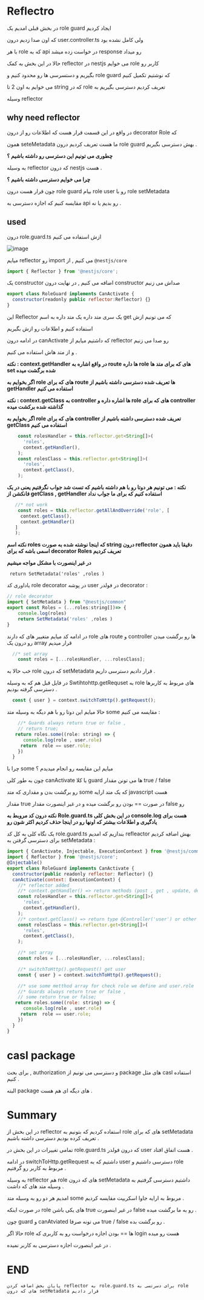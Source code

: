 # Reflectro 

در بخش قبلی امدیم یک role guard ایجاد کردیم 

که اون صدا زدیم درون user.controller.ts ولی کامل نشده بود

با هر role که به api در خواست زده میشد response رو میداد 

حالا در این بخش به کمک reflector در nestjs می خوایم  role کاربر رو 

بگیریم و دستسرسی ها رو محدود کنیم و role guard  که نوشتیم تکمیل کنیم 

 می خوایم به اون 2 تا string که در role تعریف کردیم دسترسی بگیریم به

وسیله reflector


## why need reflector

در واقع در این قسمت قرار هست که اطلاعات رو از درون decorator Role که 

همون seteMetadata ما هست تعریف کردیم درون role guard بهش دسترسی بگیریم . 

**چطوری می تونیم این دسترسی رو داشته باشیم ؟** 

به وسیله reflector که درون nestjs هست . 

**چرا می خوایم دسترسی داشته باشیم ؟**

چون قرار هست درون role guard بیام role user رو با role setMetadata 

مقایسه کنیم که اجازه دسترسی به api رو بدیم یا نه . 

## used
درون role.guard.ts ازش استفاده می کنیم

![image](https://github.com/mosenn/back-end/assets/91747908/f6882f8f-1360-48de-9af0-a8e24eabf98c)

 میایم reflector رو import می کنیم , از  `@nestjs/core` 
 


```javascript
import { Reflector } from '@nestjs/core';
```

یک  constructor اضافه می کنیم ,  در نهایت درون constructor صداش می زنیم 


```javascript
export class RoleGuard implements CanActivate {
  constructor(readonly public reflector:Reflector) {}
}
```
این Reflector یک سری متد داره یک متد داره به اسم get که می تونیم ازش 

استفاده کنیم و اطلاعات رو ازش بگیریم 

در ادامه درون canActivate که داشتیم میایم از reflector رو صدا می زنیم 

و از متد هاش استفاده می کنیم .


**نکته : context.getHandler در واقع اشاره به route ها داره role های که برای متد ها set شده برگشت میده**

**اگر بخوایم به role های که برای route ها تعریف شده دسترسی داشته باشیم از getHandler استفاده می کنیم**

**نکته : context.getClass به controller ها اشاره داره  و role های که برای controller گذاشته شده برکشت میده**

**اگر بخوایم به role های که برای controller تعریف شده دسترسی داشته باشیم از getClass استفاده می کنیم**


```javascript
    const rolesHandler = this.reflector.get<String[]>(
      'roles',
      context.getHandler(),
    );
    const rolesClass = this.reflector.get<String[]>(
      'roles',
      context.getClass(),
    );
```

**نکته : می تونیم هر دوتا رو با هم داشته باشیم که تست شد جواب نگرفتیم یعنی در یک فانکشن از getClass , getHandler استفاده کنیم که برای ما جواب نداد**

```javascript 
   //* not work
    const roles = this.reflector.getAllAndOverride('role', [
     context.getClass(),
     context.getHandler()
   ]
   );
```


**نکته اسم roles که اینجا نوشته شده به صورت string درون reflector دقیقا باید همون اسمی باشه که برای decorator Roles تعریف کردیم**


**در غیر اینصورت با مشکل مواجه میشیم**
```
 return SetMetadata('roles' ,roles )
```
یاداوری کد role decorator در پوشه user در فولدر decorator : 
```javascript
// role decorator
import { SetMetadata } from "@nestjs/common"
export const Roles = (...roles:string[])=> {
    console.log(roles)
    return SetMetadata('roles' ,roles )
}
```


در ادامه کد میایم متغییر های که دارند role های route و controller ها رو برگشت میدن رو درون یک array قرار میدیم 

```javascript
  //* set array
    const roles = [...rolesHandler, ...rolesClass];
```

خب حالا به role که درون setMetadata قرار دادیم دسترسی داریم . 

در فایل قبل هم که به وسیله Swtihtohttp.getRequset به role های مربوط به کاربرها دسترسی گرفته بودیم . 

```javascript
  const { user } = context.switchToHttp().getRequest();
```

حالا میایم این دوتا رو با هم دیگه به وسیله متد some مقایسه می کنیم :

```javascript
    //* Guards always return true or false ,
    // return true;
   return roles.some((role: string) => {
      console.log(role , user.role)
     return  role == user.role;
    })
  }
```

چرا با some میایم این مقایسه رو انجام میدیدم ؟ 

چون به طور کلی canActivate یا کلا guard ها می تونن مقدار true / false 

رو برگشت بدن و مقداری که متد some که یک متد ارایه javascript هست 

مقدار true در صورت == بودن رو برگشت میده و در غیر اینصورت مقدار false رو 


**نکته درون کد مروبط به Role.guard.ts در این بخش کلی console.log هست برای یادگیری و اطلاعات بیشتر که اونها رو در اینجا حذف کردیم اکثر شون رو**

یک نگاه کلی به کل کد role.guard.ts بندازیم که امدیم refleactor بهش اضافه کردیم برای دسترسی گرفتن به setMetadata : 

```javascript
import { CanActivate, Injectable, ExecutionContext } from '@nestjs/common';
import { Reflector } from '@nestjs/core';
@Injectable()
export class RoleGuard implements CanActivate {
  constructor(public readonly reflector: Reflector) {}
  canActivate(context: ExecutionContext) {
    //* reflector added
    //* context.getHandler() => return methods (post , get , update, delete) - ( return roles we used for methods)
    const rolesHandler = this.reflector.get<String[]>(
      'roles',
      context.getHandler(),
    );
    //* context.getClass() => return type @Controller('user') or other Controller - (return  role  we used in controller)
    const rolesClass = this.reflector.get<String[]>(
      'roles',
      context.getClass(),
    );

    //* set array
    const roles = [...rolesHandler, ...rolesClass];

    //* switchToHttp().getRequest() get user 
    const { user } = context.switchToHttp().getRequest();

    //* use some metthod array for check role we define and user.role
    //* Guards always return true or false ,
    // some return true or false;
   return roles.some((role: string) => {
      console.log(role , user.role)
     return  role == user.role;
    })
  }
}
```

# casl package 

برای بحث  , authorization  و دسترسی می تونیم از package های مثل casl استفاده کنیم .

البته package های دیگه ای هم هست  .

# Summary 

در این بخش از reflector استفاده کردیم که بتونیم به role های که برای setMetadata تعریف کرده بودیم دسترسی داشته باشیم . 

تمامی تغییرات در این بخش در role.guard.ts که درون فولدر user هست اتفاق افتاد . 

در ادامه  switchToHttp.getRequest داشتیم که به user دسترسی داشتیم و role مربوط به کاربر رو گرفتیم .

به وسیله reflector هم role های که درون setMetadata داشتیم دسترسی گرفتیم به وسیله متد های که داشت . 

امدیم هر دو رو به وسیله متد some مربوط به ارایه جاوا اسکریپت مقایسه کردیم .

در صورت اینکه role های یکی باشن true در غیر اینصورت false رو به ما برگشت میده . 

چون guard و canAtviated می تونه صرفا true / false رو برگشت بده . 

حالا اگر role ها == بودن اجازه درخواست رو به کاربری که login هست رو میده 

در غیر اینصورت اجازه دسترسی به کاربر نمیده . 

# END 

`پایان بخش اضافه کردن reflector به role.guard.ts برای دسرتسی به role های که درون setMetadata قرار دادیم`
